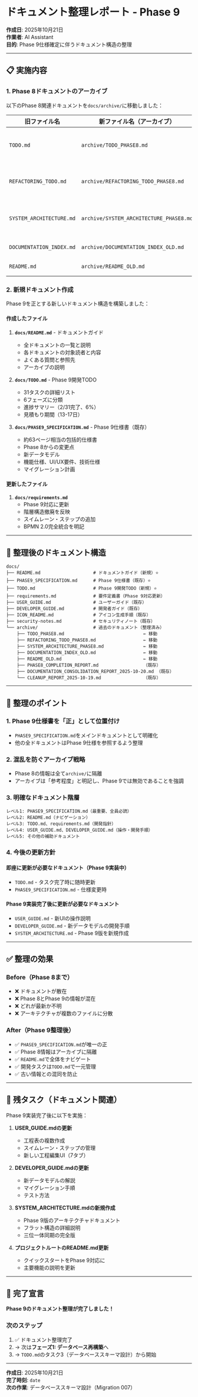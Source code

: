 # ドキュメント整理レポート - Phase 9

**作成日**: 2025年10月21日  
**作業者**: AI Assistant  
**目的**: Phase 9仕様確定に伴うドキュメント構造の整理

---

## 📋 実施内容

### 1. Phase 8ドキュメントのアーカイブ

以下のPhase 8関連ドキュメントを`docs/archive/`に移動しました：

| 旧ファイル名 | 新ファイル名（アーカイブ） | 理由 |
|-------------|-------------------------|------|
| `TODO.md` | `archive/TODO_PHASE8.md` | Phase 8のTODOリストは完了済み |
| `REFACTORING_TODO.md` | `archive/REFACTORING_TODO_PHASE8.md` | Phase 8のリファクタリング計画 |
| `SYSTEM_ARCHITECTURE.md` | `archive/SYSTEM_ARCHITECTURE_PHASE8.md` | 4段階階層の旧アーキテクチャ |
| `DOCUMENTATION_INDEX.md` | `archive/DOCUMENTATION_INDEX_OLD.md` | 古いインデックス |
| `README.md` | `archive/README_OLD.md` | 古いREADME |

### 2. 新規ドキュメント作成

Phase 9を正とする新しいドキュメント構造を構築しました：

#### 作成したファイル

1. **`docs/README.md`** - ドキュメントガイド
   - 全ドキュメントの一覧と説明
   - 各ドキュメントの対象読者と内容
   - よくある質問と参照先
   - アーカイブの説明

2. **`docs/TODO.md`** - Phase 9開発TODO
   - 31タスクの詳細リスト
   - 6フェーズに分類
   - 進捗サマリー（2/31完了、6%）
   - 見積もり期間（13-17日）

3. **`docs/PHASE9_SPECIFICATION.md`** - Phase 9仕様書（既存）
   - 約63ページ相当の包括的仕様書
   - Phase 8からの変更点
   - 新データモデル
   - 機能仕様、UI/UX要件、技術仕様
   - マイグレーション計画

#### 更新したファイル

1. **`docs/requirements.md`**
   - Phase 9対応に更新
   - 階層構造撤廃を反映
   - スイムレーン・ステップの追加
   - BPMN 2.0完全統合を明記

---

## 📁 整理後のドキュメント構造

```
docs/
├── README.md                    # ドキュメントガイド（新規）⭐
├── PHASE9_SPECIFICATION.md      # Phase 9仕様書（既存）⭐
├── TODO.md                      # Phase 9開発TODO（新規）⭐
├── requirements.md              # 要件定義書（Phase 9対応更新）
├── USER_GUIDE.md                # ユーザーガイド（既存）
├── DEVELOPER_GUIDE.md           # 開発者ガイド（既存）
├── ICON_README.md               # アイコン生成手順（既存）
├── security-notes.md            # セキュリティノート（既存）
└── archive/                     # 過去のドキュメント（整理済み）
    ├── TODO_PHASE8.md                              ← 移動
    ├── REFACTORING_TODO_PHASE8.md                  ← 移動
    ├── SYSTEM_ARCHITECTURE_PHASE8.md               ← 移動
    ├── DOCUMENTATION_INDEX_OLD.md                  ← 移動
    ├── README_OLD.md                               ← 移動
    ├── PHASE8_COMPLETION_REPORT.md                 （既存）
    ├── DOCUMENTATION_CONSOLIDATION_REPORT_2025-10-20.md （既存）
    └── CLEANUP_REPORT_2025-10-19.md                （既存）
```

---

## 🎯 整理のポイント

### 1. Phase 9仕様書を「正」として位置付け

- `PHASE9_SPECIFICATION.md`をメインドキュメントとして明確化
- 他の全ドキュメントはPhase 9仕様を参照するよう整理

### 2. 混乱を防ぐアーカイブ戦略

- Phase 8の情報は全て`archive/`に隔離
- アーカイブは「参考程度」と明記し、Phase 9では無効であることを強調

### 3. 明確なドキュメント階層

```
レベル1: PHASE9_SPECIFICATION.md（最重要、全員必読）
レベル2: README.md（ナビゲーション）
レベル3: TODO.md、requirements.md（開発指針）
レベル4: USER_GUIDE.md、DEVELOPER_GUIDE.md（操作・開発手順）
レベル5: その他の補助ドキュメント
```

### 4. 今後の更新方針

#### 即座に更新が必要なドキュメント（Phase 9実装中）
- `TODO.md` - タスク完了時に随時更新
- `PHASE9_SPECIFICATION.md` - 仕様変更時

#### Phase 9実装完了後に更新が必要なドキュメント
- `USER_GUIDE.md` - 新UIの操作説明
- `DEVELOPER_GUIDE.md` - 新データモデルの開発手順
- `SYSTEM_ARCHITECTURE.md` - Phase 9版を新規作成

---

## ✅ 整理の効果

### Before（Phase 8まで）
- ❌ ドキュメントが散在
- ❌ Phase 8とPhase 9の情報が混在
- ❌ どれが最新か不明
- ❌ アーキテクチャが複数のファイルに分散

### After（Phase 9整理後）
- ✅ `PHASE9_SPECIFICATION.md`が唯一の正
- ✅ Phase 8情報はアーカイブに隔離
- ✅ `README.md`で全体をナビゲート
- ✅ 開発タスクは`TODO.md`で一元管理
- ✅ 古い情報との混同を防止

---

## 📝 残タスク（ドキュメント関連）

Phase 9実装完了後に以下を実施：

1. **USER_GUIDE.mdの更新**
   - 工程表の複数作成
   - スイムレーン・ステップの管理
   - 新しい工程編集UI（7タブ）

2. **DEVELOPER_GUIDE.mdの更新**
   - 新データモデルの解説
   - マイグレーション手順
   - テスト方法

3. **SYSTEM_ARCHITECTURE.mdの新規作成**
   - Phase 9版のアーキテクチャドキュメント
   - フラット構造の詳細説明
   - 三位一体同期の完全版

4. **プロジェクトルートのREADME.md更新**
   - クイックスタートをPhase 9対応に
   - 主要機能の説明を更新

---

## 🎉 完了宣言

**Phase 9のドキュメント整理が完了しました！**

### 次のステップ

1. ✅ ドキュメント整理完了
2. → 次は**フェーズ1: データベース再構築**へ
3. → `TODO.md`のタスク3（データベーススキーマ設計）から開始

---

**作成日**: 2025年10月21日  
**完了時刻**: `date`  
**次の作業**: データベーススキーマ設計（Migration 007）
